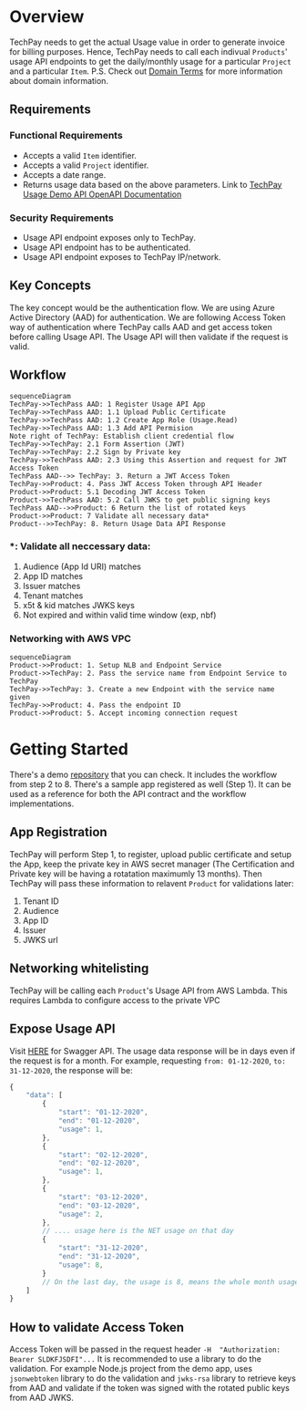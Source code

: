 # Overview
TechPay needs to get the actual Usage value in order to generate invoice for billing purposes. Hence, TechPay needs to call each indivual `Products`' usage API endpoints to get the daily/monthly usage for a particular `Project` and a particular `Item`. 
P.S. Check out [Domain Terms](domain_terms.md) for more information about domain information.
## Requirements
### Functional Requirements
* Accepts a valid `Item` identifier.
* Accepts a valid `Project` identifier.
* Accepts a date range.
* Returns usage data based on the above parameters.
Link to [TechPay Usage Demo API OpenAPI Documentation](https://stg.docs.developer.gov.sg/docs/private/341123320/techpay-usage-demp-api/)

### Security Requirements
* Usage API endpoint exposes only to TechPay.
* Usage API endpoint has to be authenticated.
* Usage API endpoint exposes to TechPay IP/network.

## Key Concepts
The key concept would be the authentication flow. We are using Azure Active Directory (AAD) for authentication. We are following Access Token way of authentication where TechPay calls AAD and get access token before calling Usage API. The Usage API will then validate if the request is valid.

## Workflow
```mermaid
sequenceDiagram
TechPay->>TechPass AAD: 1 Register Usage API App
TechPay->>TechPass AAD: 1.1 Upload Public Certificate
TechPay->>TechPass AAD: 1.2 Create App Role (Usage.Read)
TechPay->>TechPass AAD: 1.3 Add API Permision
Note right of TechPay: Establish client credential flow
TechPay->>TechPay: 2.1 Form Assertion (JWT)
TechPay->>TechPay: 2.2 Sign by Private key
TechPay->>TechPass AAD: 2.3 Using this Assertion and request for JWT Access Token
TechPass AAD-->> TechPay: 3. Return a JWT Access Token
TechPay->>Product: 4. Pass JWT Access Token through API Header
Product->>Product: 5.1 Decoding JWT Access Token
Product->>TechPass AAD: 5.2 Call JWKS to get public signing keys
TechPass AAD-->>Product: 6 Return the list of rotated keys
Product->>Product: 7 Validate all necessary data*
Product-->>TechPay: 8. Return Usage Data API Response
```
### *: Validate all neccessary data:
1. Audience (App Id URI) matches
2. App ID matches
3. Issuer matches
4. Tenant matches
5. x5t & kid matches JWKS keys
6. Not expired and within valid time window (exp, nbf)

### Networking with AWS VPC
```mermaid
sequenceDiagram
Product->>Product: 1. Setup NLB and Endpoint Service
Product->>TechPay: 2. Pass the service name from Endpoint Service to TechPay
TechPay->>TechPay: 3. Create a new Endpoint with the service name given
TechPay->>Product: 4. Pass the endpoint ID
Product->>Product: 5. Accept incoming connection request 
```

# Getting Started
There's a demo [repository](https://bitbucket.ship.gov.sg/projects/TECHSBUSIN/repos/techpay-demo-usage-api) that you can check. It includes the workflow from step 2 to 8. There's a sample app registered as well (Step 1). It can be used as a reference for both the API contract and the workflow implementations.

## App Registration
TechPay will perform Step 1, to register, upload public certificate and setup the App, keep the private key in AWS secret manager (The Certification and Private key will be having a rotatation maximumly 13 months). Then TechPay will pass these information to relavent `Product` for validations later:
1. Tenant ID
2. Audience
3. App ID
4. Issuer
5. JWKS url

## Networking whitelisting
TechPay will be calling each `Product`'s Usage API from AWS Lambda. This requires Lambda to configure access to the private VPC

## Expose Usage API
Visit [HERE](https://stg.docs.developer.gov.sg/docs/private/341123320/techpay-usage-demp-api/) for Swagger API.
The usage data response will be in days even if the request is for a month. For example, requesting `from: 01-12-2020`, `to: 31-12-2020`, the response will be: 
```js
{
    "data": [
        {
            "start": "01-12-2020",
            "end": "01-12-2020",
            "usage": 1,
        },
        {
            "start": "02-12-2020",
            "end": "02-12-2020",
            "usage": 1,
        },
        {
            "start": "03-12-2020",
            "end": "03-12-2020",
            "usage": 2,
        },
        // .... usage here is the NET usage on that day
        {
            "start": "31-12-2020",
            "end": "31-12-2020",
            "usage": 8,
        }
        // On the last day, the usage is 8, means the whole month usaged 8 units
    ]
}
```
## How to validate Access Token
Access Token will be passed in the request header
`-H  "Authorization: Bearer SLDKFJSDFI"...`
It is recommended to use a library to do the validation. For example Node.js project from the demo app, uses `jsonwebtoken` library to do the validation and `jwks-rsa` library to retrieve keys from AAD and validate if the token was signed with the rotated public keys from AAD JWKS.